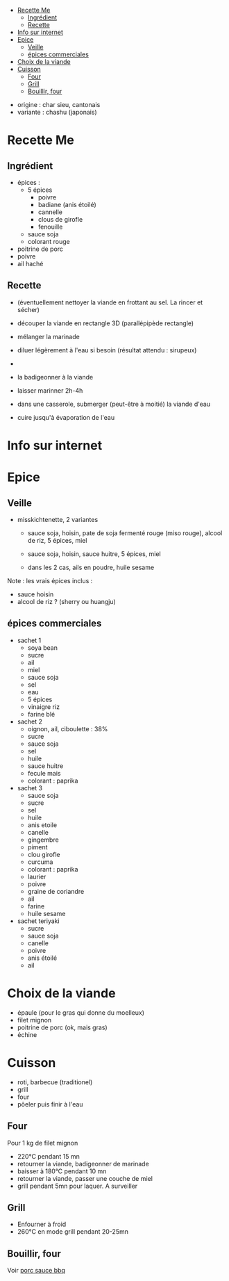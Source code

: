 
<!-- vim-markdown-toc GFM -->

* [Recette Me](#recette-me)
    * [Ingrédient](#ingrédient)
    * [Recette](#recette)
* [Info sur internet](#info-sur-internet)
* [Epice](#epice)
    * [Veille](#veille)
    * [épices commerciales](#épices-commerciales)
* [Choix de la viande](#choix-de-la-viande)
* [Cuisson](#cuisson)
    * [Four](#four)
    * [Grill](#grill)
    * [Bouillir, four](#bouillir-four)

<!-- vim-markdown-toc -->

- origine : char sieu, cantonais
- variante : chashu (japonais)


# Recette Me

## Ingrédient

- épices :
    * 5 épices 
        + poivre
        + badiane (anis étoilé)
        + cannelle
        + clous de girofle
        + fenouille
    * sauce soja
    * colorant rouge
- poitrine de porc
- poivre
- ail haché



## Recette
- (éventuellement nettoyer la viande en frottant au sel. La rincer et sécher)
- découper la viande en rectangle 3D (parallépipède rectangle)

- mélanger la marinade
- diluer légèrement à l'eau si besoin (résultat attendu : sirupeux)
- 
- la badigeonner à la viande
- laisser marinner 2h-4h

- dans une casserole, submerger (peut-être à moitié) la viande d'eau
- cuire jusqu'à évaporation de l'eau

# Info sur internet

# Epice
 
## Veille

- misskichtenette, 2 variantes
    * sauce soja, hoisin, pate de soja fermenté rouge (miso rouge), alcool de riz, 5 épices, miel
    * sauce soja, hoisin, sauce huitre, 5 épices, miel

    * dans les 2 cas, ails en poudre, huile sesame


Note : les vrais épices inclus :
- sauce hoisin
- alcool de riz ? (sherry ou huangju)


## épices commerciales

- sachet 1
    - soya bean
    - sucre
    - ail
    - miel
    - sauce soja
    - sel
    - eau
    - 5 épices
    - vinaigre riz
    - farine blé
- sachet 2
    - oignon, ail, ciboulette : 38%
    - sucre
    - sauce soja
    - sel
    - huile
    - sauce huitre
    - fecule mais
    - colorant : paprika
- sachet 3
    - sauce soja
    - sucre
    - sel
    - huile
    - anis etoile
    - canelle
    - gingembre
    - piment
    - clou girofle
    - curcuma
    - colorant : paprika
    - laurier
    - poivre
    - graine de coriandre
    - ail
    - farine
    - huile sesame
- sachet teriyaki
    - sucre
    - sauce soja
    - canelle
    - poivre
    - anis étoilé
    - ail



# Choix de la viande

* épaule (pour le gras qui donne du moelleux)
* filet mignon
* poitrine de porc (ok, mais gras)
* échine

# Cuisson

- roti, barbecue (traditionel)
- grill
- four
- pôeler puis finir à l'eau

## Four

Pour 1 kg de filet mignon
- 220°C pendant 15 mn
- retourner la viande, badigeonner de marinade
- baisser à 180°C pendant 10 mn
- retourner la viande, passer une couche de miel
- grill pendant 5mn pour laquer. A surveiller

## Grill

- Enfourner à froid
- 260°C en mode grill pendant 20-25mn

## Bouillir, four

Voir [porc sauce bbq](../plat/porc-bbq.md)
